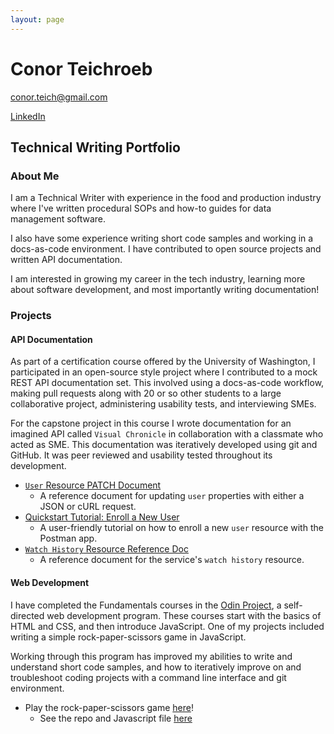 ```yaml
---
layout: page
---
```


# Conor Teichroeb

conor.teich@gmail.com

[LinkedIn](https://www.linkedin.com/in/conor-teichroeb/)

## Technical Writing Portfolio

### About Me

I am a Technical Writer with experience in the food and production industry where I've written procedural SOPs and how-to guides for data management software.

I also have some experience writing short code samples and working in a docs-as-code environment. I have contributed to open source projects and written API documentation.

I am interested in growing my career in the tech industry, learning more about software development, and most importantly writing documentation!

### Projects

#### API Documentation

As part of a certification course offered by the University of Washington, I participated in an open-source style project where I contributed to a mock REST API documentation set. This involved using a docs-as-code workflow, making pull requests along with 20 or so other students to a large collaborative project, administering usability tests, and interviewing SMEs.

For the capstone project in this course I wrote documentation for an imagined API called `Visual Chronicle` in collaboration with a classmate who acted as SME. This documentation was iteratively developed using git and GitHub. It was peer reviewed and usability tested throughout its development.

* [`User` Resource PATCH Document](https://conjaytech.github.io/visual-chronicle/api/users-change-user-property)
    * A reference document for updating `user` properties with either a JSON or cURL request. 
* [Quickstart Tutorial: Enroll a New User](https://conjaytech.github.io/visual-chronicle/tutorials/quickstart-add-user)
    * A user-friendly tutorial on how to enroll a new `user` resource with the Postman app.
* [`Watch History` Resource Reference Doc](https://conjaytech.github.io/visual-chronicle/api/watch-history)
    * A reference document for the service's `watch history` resource. 

#### Web Development

I have completed the Fundamentals courses in the [Odin Project](https://www.theodinproject.com/), a self-directed web development program. These courses start with the basics of HTML and CSS, and then introduce JavaScript. One of my projects included writing a simple rock-paper-scissors game in JavaScript.

Working through this program has improved my abilities to write and understand short code samples, and how to iteratively improve on and troubleshoot coding projects with a command line interface and git environment.

* Play the rock-paper-scissors game [here](https://conjaytech.github.io/rockpaper/)!
    * See the repo and Javascript file [here](https://github.com/ConJayTech/rockpaper)